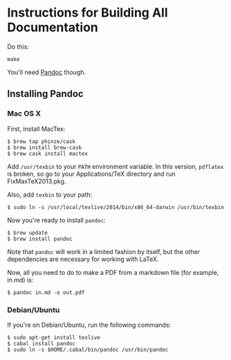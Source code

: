 Instructions for Building All Documentation
===========================================

Do this:

~~~~~~~~~~~~~~~~~~~~~~~~~~~~~~~~~~~~~~~~~~~~~~~~~~~~~~~~~~~~~~~~~~~~~~~~~~~~~~
make
~~~~~~~~~~~~~~~~~~~~~~~~~~~~~~~~~~~~~~~~~~~~~~~~~~~~~~~~~~~~~~~~~~~~~~~~~~~~~~

You'll need [Pandoc][] though.

[Pandoc]: http://johnmacfarlane.net/pandoc/

Installing Pandoc
-----------------

### Mac OS X

First, install MacTex:

~~~~~~~~~~~~~~~~~~~~~~~~~~~~~~~~~~~~~~~~~~~~~~~~~~~~~~~~~~~~~~~~~~~~~~~~~~~~~~
$ brew tap phinze/cask
$ brew install brew-cask
$ brew cask install mactex
~~~~~~~~~~~~~~~~~~~~~~~~~~~~~~~~~~~~~~~~~~~~~~~~~~~~~~~~~~~~~~~~~~~~~~~~~~~~~~

Add `/usr/texbin` to your `PATH` environment variable. In this version, `pdflatex` is broken, so go to your Applications/TeX directory and run FixMaxTeX2013.pkg.

Also, add `texbin` to your path:

~~~~~~~~~~~~~~~~~~~~~~~~~~~~~~~~~~~~~~~~~~~~~~~~~~~~~~~~~~~~~~~~~~~~~~~~~~~~~~
$ sudo ln -s /usr/local/texlive/2014/bin/x86_64-darwin /usr/bin/texbin
~~~~~~~~~~~~~~~~~~~~~~~~~~~~~~~~~~~~~~~~~~~~~~~~~~~~~~~~~~~~~~~~~~~~~~~~~~~~~~

Now you're ready to install `pandoc`:

~~~~~~~~~~~~~~~~~~~~~~~~~~~~~~~~~~~~~~~~~~~~~~~~~~~~~~~~~~~~~~~~~~~~~~~~~~~~~~
$ brew update
$ brew install pandoc
~~~~~~~~~~~~~~~~~~~~~~~~~~~~~~~~~~~~~~~~~~~~~~~~~~~~~~~~~~~~~~~~~~~~~~~~~~~~~~

Note that `pandoc` will work in a limited fashion by itself, but the other dependencies are necessary for working with LaTeX.

Now, all you need to do to make a PDF from a markdown file (for example, in.md) is:

~~~~~~~~~~~~~~~~~~~~~~~~~~~~~~~~~~~~~~~~~~~~~~~~~~~~~~~~~~~~~~~~~~~~~~~~~~~~~~
$ pandoc in.md -o out.pdf
~~~~~~~~~~~~~~~~~~~~~~~~~~~~~~~~~~~~~~~~~~~~~~~~~~~~~~~~~~~~~~~~~~~~~~~~~~~~~~

[stack exchange link]: http://tex.stackexchange.com/questions/163849

### Debian/Ubuntu

If you're on Debian/Ubuntu, run the following commands:

~~~~~~~~~~~~~~~~~~~~~~~~~~~~~~~~~~~~~~~~~~~~~~~~~~~~~~~~~~~~~~~~~~~~~~~~~~~~~~
$ sudo apt-get install texlive
$ cabal install pandoc
$ sudo ln -s $HOME/.cabal/bin/pandoc /usr/bin/pandoc
~~~~~~~~~~~~~~~~~~~~~~~~~~~~~~~~~~~~~~~~~~~~~~~~~~~~~~~~~~~~~~~~~~~~~~~~~~~~~~
